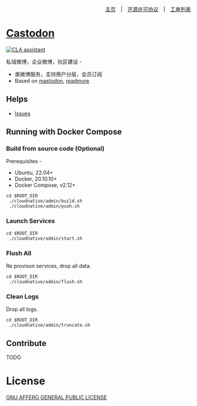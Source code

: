 <div align=right>

[主页](https://github.com/Castodon/castodon)　|　[开源许可协议](https://github.com/Castodon/castodon/blob/develop/LICENSE)　|　[工单列表](https://github.com/castodon/castodon/issues)

</div>

# [Castodon](https://github.com/castodon/castodon)
[![CLA assistant](https://cla-assistant.io/readme/badge/Castodon/castodon)](https://cla-assistant.io/Castodon/castodon)

私域微博，企业微博，社区建设 -

* 类微博服务，支持用户分层，会员订阅
* Based on [mastodon](https://github.com/mastodon/mastodon), [readmore](https://github.com/castodon/castodon/tree/main)


## Helps

* [Issues](https://github.com/castodon/castodon/issues)

## Running with Docker Compose

### Build from source code (Optional)

Prerequisites -

* Ubuntu, 22.04+
* Docker, 20.10.10+
* Docker Compose,  v2.12+

```
cd $ROOT_DIR
 ./cloudnative/admin/build.sh
 ./cloudnative/admin/push.sh
```

### Launch Services

```
cd $ROOT_DIR
 ./cloudnative/admin/start.sh
```

### Flush All

Re provison services, drop all data.

```
cd $ROOT_DIR
 ./cloudnative/admin/flush.sh
```

### Clean Logs

Drop all logs.

```
cd $ROOT_DIR
 ./cloudnative/admin/truncate.sh
```

## Contribute

TODO

# License

[GNU AFFERO GENERAL PUBLIC LICENSE](./LICENSE)